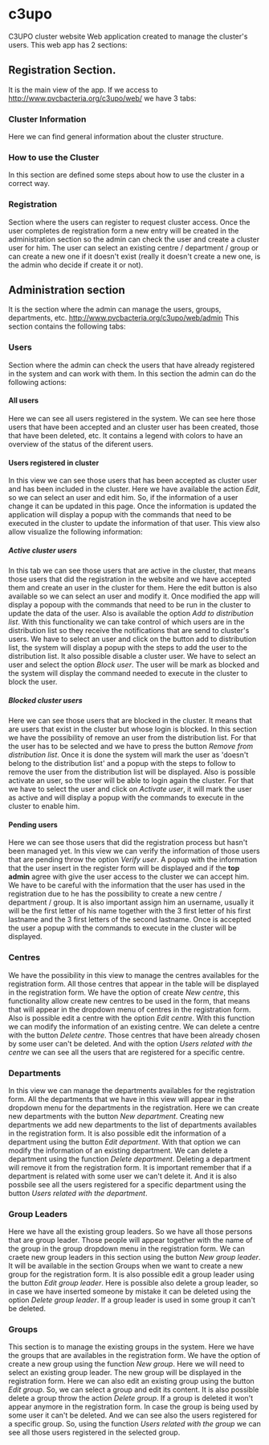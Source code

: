 # c3upo
C3UPO cluster website
Web application created to manage the cluster's users.
This web app has 2 sections:

## Registration Section.
It is the main view of the app. If we access to http://www.pvcbacteria.org/c3upo/web/ we have 3 tabs:
### Cluster Information 
Here we can find general information about the cluster structure.
### How to use the Cluster 
In this section are defined some steps about how to use the cluster in a correct way.
### Registration 
Section where the users can register to request cluster access. Once the user completes de registration form a new entry will be created in the administration section so the admin can check the user and create a cluster user for him.
The user can select an existing centre / department / group or can create a new one if it doesn't exist (really it doesn't create a new one, is the admin who decide if create it or not).

## Administration section
It is the section where the admin can manage the users, groups, departments, etc. http://www.pvcbacteria.org/c3upo/web/admin
This section contains the following tabs:
### Users 
Section where the admin can check the users that have already registered in the system and can work with them. In this section the admin can do the following actions:
#### All users
Here we can see all users registered in the system. We can see here those users that have been accepted and an cluster user has been created, those that have been deleted, etc. It contains a legend with colors to have an overview of the status of the diferent users.
#### Users registered in cluster
In this view we can see those users that has been accepted as cluster user and has been included in the cluster. 
Here we have available the action *Edit*, so we can select an user and edit him. So, if the information of a user change it can be updated in this page. Once the information is updated the application will display a popup with the commands that need to be executed in the cluster to update the information of that user.
This view also allow visualize the following information:
##### Active cluster users
In this tab we can see those users that are active in the cluster, that means those users that did the registration in the website and we have accepted them and create an user in the cluster for them.
Here the edit button is also available so we can select an user and modify it. Once modified the app will display a popoup with the commands that need to be run in the cluster to update the data of the user.
Also is available the option *Add to distribution list*. With this functionality we can take control of which users are in the distribution list so they receive the notifications that are send to cluster's users. We have to select an user and click on the button add to distribution list, the system will display a popup with the steps to add the user to the distribution list.
It also possible disable a cluster user. We have to select an user and select the option *Block user*. The user will be mark as blocked and the system will display the command needed to execute in the cluster to block the user.
##### Blocked cluster users
Here we can see those users that are blocked in the cluster. It means that are users that exist in the cluster but whose login is blocked. 
In this section we have the possibility of remove an user from the distribution list. For that the user has to be selected and we have to press the button *Remove from distribution list*. Once it is done the system will mark the user as 'doesn't belong to the distribution list' and a popup with the steps to follow to remove the user from the distribution list will be displayed.
Also is possible activate an user, so the user will be able to login again the cluster. For that we have to select the user and click on *Activate user*, it will mark the user as active and will display a popup with the commands to execute in the cluster to enable him.
#### Pending users
Here we can see those users that did the registration process but hasn't been managed yet.
In this view we can verify the information of those users that are pending throw the option *Verify user*. A popup with the information that the user insert in the register form will be displayed and if the **top admin** agree with give the user access to the cluster we can accept him. We have to be careful with the information that the user has used in the registration due to he has the possibility to create a new centre / department / group. It is also important assign him an username, usually it will be the first letter of his name together with the 3 first letter of his first lastname and the 3 first letters of the second lastname. Once is accepted the user a popup with the commands to execute in the cluster will be displayed.
### Centres
We have the possibility in this view to manage the centres availables for the registration form. All those centres that appear in the table will be displayed in the registration form.
We have the option of create *New centre*, this functionality allow create new centres to be used in the form, that means that will appear in the dropdown menu of centres in the registration form.
Also is possible edit a centre with the option *Edit centre*. With this function we can modify the information of an existing centre.
We can delete a centre with the button *Delete centre*. Those centres that have been already chosen by some user can't be deleted.
And with the option *Users related with the centre* we can see all the users that are registered for a specific centre.
### Departments
In this view we can manage the departments availables for the registration form. All the departments that we have in this view will appear in the dropdown menu for the departments in the registration.
Here we can create new departments with the button *New department*. Creating new departments we add new departments to the list of departments availables in the registration form.
It is also possible edit the information of a department using the button *Edit department*. With that option we can modify the information of an existing department.
We can delete a department using the function *Delete department*. Deleting a department will remove it from the registration form. It is important remember that if a department is related with some user we can't delete it.
And it is also possbile see all the users registered for a specific department using the button *Users related with the department*.
### Group Leaders
Here we have all the existing group leaders. So we have all those persons that are group leader. Those people will appear together with the name of the group in the group dropdown menu in the registration form.
We can craete new group leaders in this section using the button *New group leader*. It will be available in the section Groups when we want to create a new group for the registration form.
It is also possible edit a group leader using the button *Edit group leader*.
Here is possible also delete a group leader, so in case we have inserted someone by mistake it can be deleted using the option *Delete group leader*. If a group leader is used in some group it can't be deleted.
### Groups
This section is to manage the existing groups in the system. Here we have the groups that are availables in the registration form.
We have the option of create a new group using the function *New group*. Here we will need to select an existing group leader. The new group will be displayed in the registration form.
Here we can also edit an existing group using the button *Edit group*. So, we can select a group and edit its content.
It is also possible delete a group throw the action *Delete group*. If a group is deleted it won't appear anymore in the registration form. In case the group is being used by some user it can't be deleted.
And we can see also the users registered for a specific group. So, using the function *Users related with the group* we can see all those users registered in the selected group.

